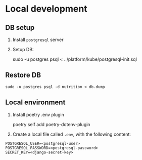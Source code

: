 # Local development
## DB setup

1. Install `postgresql` server

2. Setup DB:

    sudo -u postgres psql < ../platform/kube/postgresql-init.sql

## Restore DB

    sudo -u postgres psql -d nutrition < db.dump


## Local environment

1. Install poetry .env plugin

    poetry self add poetry-dotenv-plugin

2. Create a local file called `.env`, with the following content:

```
POSTGRESQL_USER=<postgresql-user>
POSTGRESQL_PASSWORD=<postgresql-password>
SECRET_KEY=<django-secret-key>
```
